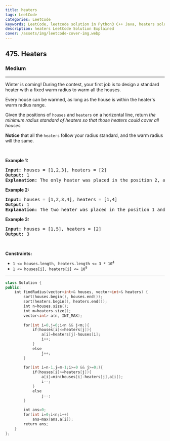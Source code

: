 ```yaml
---
title: heaters
tags: LeetCode
categories: LeetCode
keywords: LeetCode, leetcode solution in Python3 C++ Java, heaters solution
description: heaters LeetCode Solution Explained
cover: /assets/img/leetcode-cover-img.webp
---
```



<h2>475. Heaters</h2><h3>Medium</h3><hr><div><p>Winter is coming! During the contest, your first job is to design a standard heater with a fixed warm radius to warm all the houses.</p>

<p>Every house can be warmed, as long as the house is within the heater's warm radius range.&nbsp;</p>

<p>Given the positions of <code>houses</code> and <code>heaters</code> on a horizontal line, return <em>the minimum radius standard of heaters&nbsp;so that those heaters could cover all houses.</em></p>

<p><strong>Notice</strong> that&nbsp;all the <code>heaters</code> follow your radius standard, and the warm radius will the same.</p>

<p>&nbsp;</p>
<p><strong>Example 1:</strong></p>

<pre><strong>Input:</strong> houses = [1,2,3], heaters = [2]
<strong>Output:</strong> 1
<strong>Explanation:</strong> The only heater was placed in the position 2, and if we use the radius 1 standard, then all the houses can be warmed.
</pre>

<p><strong>Example 2:</strong></p>

<pre><strong>Input:</strong> houses = [1,2,3,4], heaters = [1,4]
<strong>Output:</strong> 1
<strong>Explanation:</strong> The two heater was placed in the position 1 and 4. We need to use radius 1 standard, then all the houses can be warmed.
</pre>

<p><strong>Example 3:</strong></p>

<pre><strong>Input:</strong> houses = [1,5], heaters = [2]
<strong>Output:</strong> 3
</pre>

<p>&nbsp;</p>
<p><strong>Constraints:</strong></p>

<ul>
	<li><code>1 &lt;= houses.length, heaters.length &lt;= 3 * 10<sup>4</sup></code></li>
	<li><code>1 &lt;= houses[i], heaters[i] &lt;= 10<sup>9</sup></code></li>
</ul>
</div>

---




```cpp
class Solution {
public:
    int findRadius(vector<int>& houses, vector<int>& heaters) {
        sort(houses.begin(), houses.end());
        sort(heaters.begin(), heaters.end());
        int n=houses.size();
        int m=heaters.size();
        vector<int> a(n, INT_MAX);
        
        for(int i=0,j=0;i<n && j<m;){
            if(houses[i]<=heaters[j]){
                a[i]=heaters[j]-houses[i];
                i++;
            }
            else
                j++;
        }
        
        for(int i=n-1,j=m-1;i>=0 && j>=0;){
            if(houses[i]>=heaters[j]){
                a[i]=min(houses[i]-heaters[j],a[i]);
                i--;
            }
            else
                j--;
        }
        
        int ans=0;
        for(int i=0;i<n;i++)
            ans=max(ans,a[i]);
        return ans;
    }
};

```
